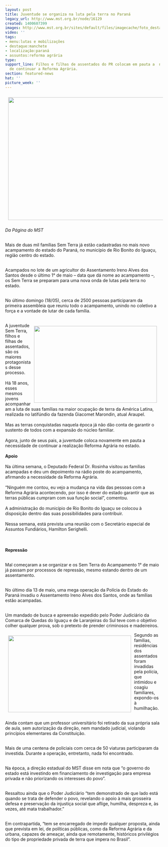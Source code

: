 ```yaml
---
layout: post
title: Juventude se organiza na luta pela terra no Paraná
legacy_url: http://www.mst.org.br/node/16129
created: 1400607399
images: http://www.mst.org.br/sites/default/files/imagecache/foto_destaque/9abre2.JPG
video: ''
tags:
- menu:lutas e mobilizações
- destaque:manchete
- localização:paraná
- assuntos:reforma agrária
type: 
support_line: Filhos e filhas de assentados do PR colocam em pauta a  necessidade
  de continuar a Reforma Agrária.
section: featured-news
hat: ''
picture_week: ''
---
```

<p><img style="margin: 10px;" src="http://www.mst.org.br/sites/default/files/9.JPG" alt="" width="600" height="400"></p><p><em>Da&nbsp;Página do MST</em></p><p><br>Mais de duas mil famílias Sem Terra já estão cadastradas no mais novo acampamento do estado do Paraná, no município de Rio Bonito do Iguaçu, região centro do estado.</p><p><br>Acampados no lote de um agricultor do Assentamento Ireno Alves dos Santos desde o último 1° de maio – data que dá nome ao acampamento –, os Sem Terra se preparam para uma nova onda de lutas pela terra no estado.</p><p><br>No último domingo (18/05), cerca de 2500 pessoas participaram da primeira assembleia que reuniu todo o acampamento, unindo no coletivo a força e a vontade de lutar de cada família.</p><div>&nbsp;</div><div><img style="float: right; margin: 10px;" src="http://www.mst.org.br/sites/default/files/29.JPG" alt="" width="400" height="250">A juventude Sem Terra, filhos e filhas de assentados, são os maiores protagonistas desse processo.</div><div>&nbsp;</div><div>Há 18 anos, esses mesmos jovens acompanharam a luta de suas famílias na maior ocupação de terra da América Latina, realizada no latifúndio da fazenda Giacomet Marondin, atual Araupel.<br><br>Mas as terras conquistadas naquela época já não dão conta de garantir o sustento de todos com a expansão do núcleo familiar.</div><div><br>Agora, junto de seus pais, a juventude coloca novamente em pauta a necessidade de continuar a realização Reforma Agrária no estado.</div><div><strong><br>Apoio</strong></div><div><br>Na última semana, o Deputado Federal Dr. Rosinha visitou as famílias acampadas e deu um depoimento na rádio poste do acampamento, afirmando a necessidade da Reforma Agrária.</div><div><br>“Ninguém me contou, eu vejo a mudança na vida das pessoas com a Reforma Agrária acontecendo, por isso é dever do estado garantir que as terras públicas cumpram com sua função social”, comentou.</div><div>&nbsp;</div><div>A administração do município de Rio Bonito do Iguaçu se colocou à disposição dentro das suas possibilidades para contribuir.</div><div>&nbsp;</div><div>Nessa semana, está prevista uma reunião com o Secretário especial de Assuntos Fundiários, Hamilton Serighelli.</div><p><img style="margin: 10px;" src="http://www.mst.org.br/sites/default/files/acamp%201%20de%20maio.jpg" alt=""><br><strong><br>Repressão</strong></p><p><br>Mal começaram a se organizar e os Sem Terra do Acampamento 1° de maio já passam por processos de repressão, mesmo estando dentro de um assentamento.</p><p><br>No último dia 13 de maio, uma mega operação da Polícia do Estado do Paraná invadiu o Assentamento Ireno Alves dos Santos, onde as famílias estão acampadas.</p><p><br>Um mandado de busca e apreensão expedido pelo Poder Judiciário da Comarca de Quedas do Iguaçu e de Laranjeiras do Sul teve com o objetivo colher qualquer prova, sob o pretexto de prender criminosos e madeireiros.</p><p><img style="float: left; margin: 10px;" src="http://www.mst.org.br/sites/default/files/28.JPG" alt="" width="400" height="250">Segundo as famílias, residências dos assentados foram invadidas pela polícia, que intimidou e coagiu familiares, expondo-os à humilhação.</p><p><br>Ainda contam que um professor universitário foi retirado da sua própria sala de aula, sem autorização da direção, nem mandado judicial, violando princípios elementares da Constituição.</p><p><br>Mais de uma centena de policiais com cerca de 50 viaturas participaram da investida. Durante a operação, entretanto, nada foi encontrado.</p><p><br>Na época, a direção estadual do MST disse em nota que “o governo do estado está investindo em financiamento de investigação para empresa privada e não priorizando os interesses do povo”.</p><p><br>Ressaltou ainda que o Poder Judiciário “tem demonstrado de que lado está quando se trata de defender o povo, revelando o apoio à mais grosseira defesa e preservação da injustiça social que aflige, humilha, despreza e, às vezes, até mata trabalhador.”</p><p><br>Em contrapartida, “tem se encarregado de impedir qualquer proposta, ainda que prevista em lei, de políticas públicas, como da Reforma Agrária e da urbana, capazes de ameaçar, ainda que remotamente, históricos privilégios do tipo de propriedade privada de terra que impera no Brasil”.</p><div><img style="margin: 10px;" src="http://www.mst.org.br/sites/default/files/acamp%201%20de%20maio_II.jpg" alt=""></div><div><br><br><br><br>&nbsp;</div>
